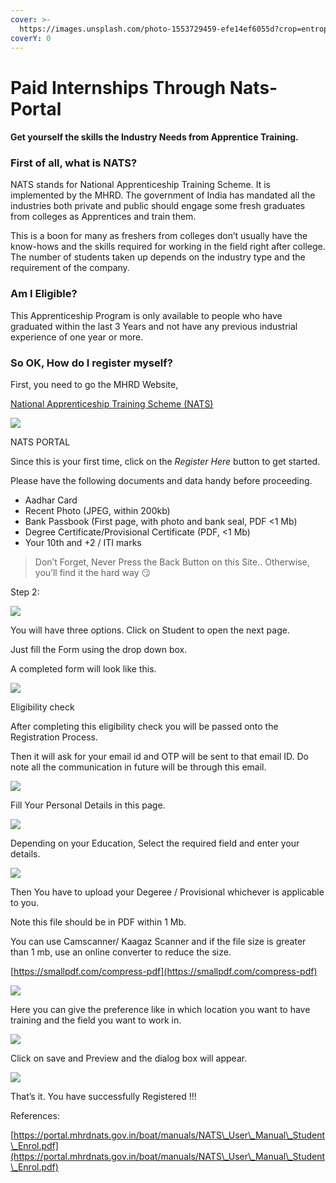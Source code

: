 ```yaml
---
cover: >-
  https://images.unsplash.com/photo-1553729459-efe14ef6055d?crop=entropy&cs=tinysrgb&fm=jpg&ixid=MnwxOTcwMjR8MHwxfHNlYXJjaHwxfHxlYXJufGVufDB8fHx8MTY2MjkwMjg3Nw&ixlib=rb-1.2.1&q=80
coverY: 0
---
```


# Paid Internships Through Nats-Portal

#### Get yourself the skills the Industry Needs from Apprentice Training.

### First of all, what is NATS?

NATS stands for National Apprenticeship Training Scheme. It is implemented by the MHRD. The government of India has mandated all the industries both private and public should engage some fresh graduates from colleges as Apprentices and train them.

This is a boon for many as freshers from colleges don’t usually have the know-hows and the skills required for working in the field right after college. The number of students taken up depends on the industry type and the requirement of the company.

### Am I Eligible?

This Apprenticeship Program is only available to people who have graduated within the last 3 Years and not have any previous industrial experience of one year or more.

### So OK, How do I register myself?

First, you need to go the MHRD Website,

[National Apprenticeship Training Scheme (NATS)](https://www.mhrdnats.gov.in/)

![](https://miro.medium.com/max/875/1\*C\_II\_2V9t7qliLvTmYz7xg.png)

NATS PORTAL

Since this is your first time, click on the _Register Here_ button to get started.

Please have the following documents and data handy before proceeding.

* Aadhar Card
* Recent Photo (JPEG, within 200kb)
* Bank Passbook (First page, with photo and bank seal, PDF <1 Mb)
* Degree Certificate/Provisional Certificate (PDF, <1 Mb)
* Your 10th and +2 / ITI marks

> Don’t Forget, Never Press the Back Button on this Site.. Otherwise, you’ll find it the hard way 😏

Step 2:

![](https://miro.medium.com/max/875/1\*EpSBP3Mx2rjVmxWUyeqj2Q.png)

You will have three options. Click on Student to open the next page.

Just fill the Form using the drop down box.

A completed form will look like this.

![](https://miro.medium.com/max/875/1\*J\_ZAFw7vXBPqXLGMK0Rnpw.png)

Eligibility check

After completing this eligibility check you will be passed onto the Registration Process.

Then it will ask for your email id and OTP will be sent to that email ID. Do note all the communication in future will be through this email.

![](https://miro.medium.com/max/875/1\*-9Gd98ImGAxMXy\_2zNl3aw.png)

Fill Your Personal Details in this page.

![](https://miro.medium.com/max/875/1\*wxV-1-9TKb8ZAKOlx43\_Zw.png)

Depending on your Education, Select the required field and enter your details.

![](https://miro.medium.com/max/875/1\*pbakoFsvN-vWLDHblcqusA.png)

Then You have to upload your Degeree / Provisional whichever is applicable to you.

Note this file should be in PDF within 1 Mb.

You can use Camscanner/ Kaagaz Scanner and if the file size is greater than 1 mb, use an online converter to reduce the size.

[https://smallpdf.com/compress-pdf](https://smallpdf.com/compress-pdf)

![](https://miro.medium.com/max/875/1\*2xyT\_CMCYr0lJJ1BDMANEg.png)

Here you can give the preference like in which location you want to have training and the field you want to work in.

![](https://miro.medium.com/max/875/1\*Ruj\_RZi\_6SqgHQ93feEAhg.png)

Click on save and Preview and the dialog box will appear.

![](https://miro.medium.com/max/875/1\*FJKzc7xHArh1C\_S612Q\_ZA.png)

That’s it. You have successfully Registered !!!

References:

[https://portal.mhrdnats.gov.in/boat/manuals/NATS\_User\_Manual\_Student\_Enrol.pdf](https://portal.mhrdnats.gov.in/boat/manuals/NATS\_User\_Manual\_Student\_Enrol.pdf)
